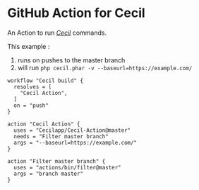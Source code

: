 # GitHub Action for Cecil

An Action to run [_Cecil_](https://cecil.app) commands.

This example :
1. runs on pushes to the master branch
2. will run `php cecil.phar -v --baseurl=https://example.com/`

```
workflow "Cecil build" {
  resolves = [
    "Cecil Action",
  ]
  on = "push"
}

action "Cecil Action" {
  uses = "Cecilapp/Cecil-Action@master"
  needs = "Filter master branch"
  args = "--baseurl=https://example.com/"
}

action "Filter master branch" {
  uses = "actions/bin/filter@master"
  args = "branch master"
}
```
